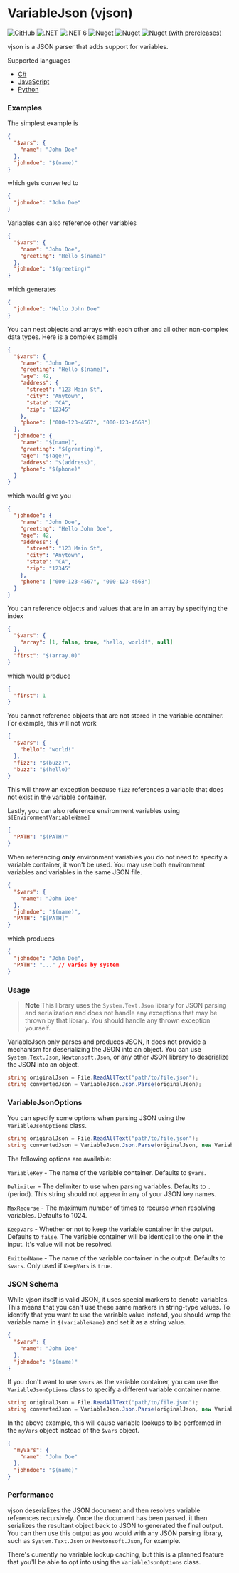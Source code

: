 # VariableJson (vjson)

[![GitHub](https://img.shields.io/github/license/noahdavis319/vjson)](https://github.com/noahdavis319/vjson/blob/main/LICENSE) [![.NET](https://github.com/noahdavis319/vjson/actions/workflows/dotnet.yml/badge.svg?branch=main)](https://github.com/noahdavis319/vjson/actions/workflows/dotnet.yml) ![.NET 6](https://img.shields.io/badge/-.NET%206.0-blueviolet) [![Nuget](https://img.shields.io/nuget/dt/VariableJson) ![Nuget](https://img.shields.io/nuget/v/VariableJson) ![Nuget (with prereleases)](https://img.shields.io/nuget/vpre/VariableJson?label=nuget-latest)](https://www.nuget.org/packages/VariableJson/)

vjson is a JSON parser that adds support for variables.

Supported languages
 - [C#](https://github.com/noahdavis319/vjson)
 - [JavaScript](https://github.com/noahdavis319/vjson-js)
 - [Python](https://github.com/noahdavis319/vjson-python)

### Examples

The simplest example is

```json
{
  "$vars": {
    "name": "John Doe"
  },
  "johndoe": "$(name)"
}
```

which gets converted to

```json
{
  "johndoe": "John Doe"
}
```

Variables can also reference other variables

```json
{
  "$vars": {
    "name": "John Doe",
    "greeting": "Hello $(name)"
  },
  "johndoe": "$(greeting)"
}
```

which generates

```json
{
  "johndoe": "Hello John Doe"
}
```

You can nest objects and arrays with each other and all other non-complex data types. Here is a complex sample

```json
{
  "$vars": {
    "name": "John Doe",
    "greeting": "Hello $(name)",
    "age": 42,
    "address": {
      "street": "123 Main St",
      "city": "Anytown",
      "state": "CA",
      "zip": "12345"
    },
    "phone": ["000-123-4567", "000-123-4568"]
  },
  "johndoe": {
    "name": "$(name)",
    "greeting": "$(greeting)",
    "age": "$(age)",
    "address": "$(address)",
    "phone": "$(phone)"
  }
}
```

which would give you

```json
{
  "johndoe": {
    "name": "John Doe",
    "greeting": "Hello John Doe",
    "age": 42,
    "address": {
      "street": "123 Main St",
      "city": "Anytown",
      "state": "CA",
      "zip": "12345"
    },
    "phone": ["000-123-4567", "000-123-4568"]
  }
}
```

You can reference objects and values that are in an array by specifying the index

```json
{
  "$vars": {
    "array": [1, false, true, "hello, world!", null]
  },
  "first": "$(array.0)"
}
```

which would produce

```json
{
  "first": 1
}
```

You cannot reference objects that are not stored in the variable container. For example, this will not work

```json
{
  "$vars": {
    "hello": "world!"
  },
  "fizz": "$(buzz)",
  "buzz": "$(hello)"
}
```

This will throw an exception because `fizz` references a variable that does not exist in the variable container.

Lastly, you can also reference environment variables using `$[EnvironmentVariableName]`

```json
{
  "PATH": "$(PATH)"
}
```

When referencing **only** environment variables you do not need to specify a variable container, it won't be used. You may use both environment variables and variables in the same JSON file.

```json
{
  "$vars": {
    "name": "John Doe"
  },
  "johndoe": "$(name)",
  "PATH": "$[PATH]"
}
```

which produces

```json
{
  "johndoe": "John Doe",
  "PATH": "..." // varies by system
}
```

### Usage

> **Note**
> This library uses the `System.Text.Json` library for JSON parsing and serialization and does not handle any exceptions that may be thrown by that library. You should handle any thrown exception yourself.

VariableJson only parses and produces JSON, it does not provide a mechanism for deserializing the JSON into an object. You can use `System.Text.Json`, `Newtonsoft.Json`, or any other JSON library to deserialize the JSON into an object.

```csharp
string originalJson = File.ReadAllText("path/to/file.json");
string convertedJson = VariableJson.Json.Parse(originalJson);
```

### VariableJsonOptions

You can specify some options when parsing JSON using the `VariableJsonOptions` class.

```csharp
string originalJson = File.ReadAllText("path/to/file.json");
string convertedJson = VariableJson.Json.Parse(originalJson, new VariableJsonOptions { VariableKey = "myVars" });
```

The following options are available:

`VariableKey` - The name of the variable container. Defaults to `$vars`.

`Delimiter` - The delimiter to use when parsing variables. Defaults to `.` (period). This string should not appear in any of your JSON key names.

`MaxRecurse` - The maximum number of times to recurse when resolving variables. Defaults to 1024.

`KeepVars` - Whether or not to keep the variable container in the output. Defaults to `false`. The variable container will be identical to the one in the input. It's value will not be resolved.

`EmittedName` - The name of the variable container in the output. Defaults to `$vars`. Only used if `KeepVars` is `true`.

### JSON Schema

While vjson itself is valid JSON, it uses special markers to denote variables. This means that you can't use these same markers in string-type values. To identify that you want to use the variable value instead, you should wrap the variable name in `$(variableName)` and set it as a string value.

```json
{
  "$vars": {
    "name": "John Doe"
  },
  "johndoe": "$(name)"
}
```

If you don't want to use `$vars` as the variable container, you can use the `VariableJsonOptions` class to specify a different variable container name.

```csharp
string originalJson = File.ReadAllText("path/to/file.json");
string convertedJson = VariableJson.Json.Parse(originalJson, new VariableJsonOptions { VariableKey = "myVars" });
```

In the above example, this will cause variable lookups to be performed in the `myVars` object instead of the `$vars` object.

```json
{
  "myVars": {
    "name": "John Doe"
  },
  "johndoe": "$(name)"
}
```

### Performance

vjson deserializes the JSON document and then resolves variable references recursively. Once the document has been parsed, it then serializes the resultant object back to JSON to generated the final output. You can then use this output as you would with any JSON parsing library, such as `System.Text.Json` or `Newtonsoft.Json`, for example.

There's currently no variable lookup caching, but this is a planned feature that you'll be able to opt into using the `VariableJsonOptions` class.
